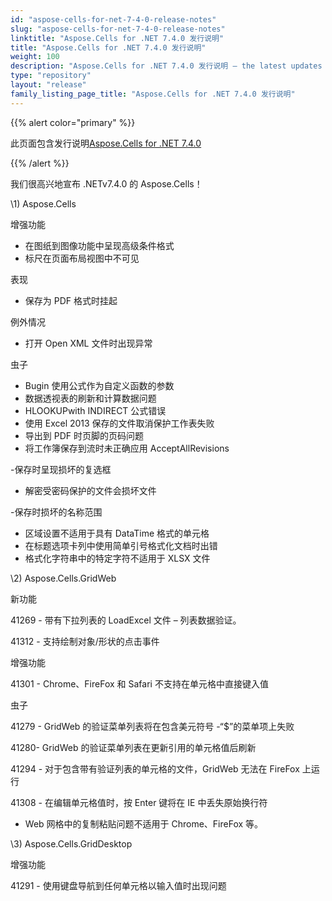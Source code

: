 ```yaml
---
id: "aspose-cells-for-net-7-4-0-release-notes"
slug: "aspose-cells-for-net-7-4-0-release-notes"
linktitle: "Aspose.Cells for .NET 7.4.0 发行说明"
title: "Aspose.Cells for .NET 7.4.0 发行说明"
weight: 100
description: "Aspose.Cells for .NET 7.4.0 发行说明 – the latest updates and fixes."
type: "repository"
layout: "release"
family_listing_page_title: "Aspose.Cells for .NET 7.4.0 发行说明"
---
```

{{% alert color="primary" %}} 

此页面包含发行说明[Aspose.Cells for .NET 7.4.0](https://releases.aspose.com/cells/net/new-releases/aspose.cells-for-.net-7.4.0/)

{{% /alert %}} 

我们很高兴地宣布 .NETv7.4.0 的 Aspose.Cells！



\1) Aspose.Cells 



增强功能

- 在图纸到图像功能中呈现高级条件格式
- 标尺在页面布局视图中不可见



表现

- 保存为 PDF 格式时挂起



例外情况

- 打开 Open XML 文件时出现异常



虫子

- Bugin 使用公式作为自定义函数的参数
- 数据透视表的刷新和计算数据问题
- HLOOKUPwith INDIRECT 公式错误
- 使用 Excel 2013 保存的文件取消保护工作表失败
- 导出到 PDF 时页脚的页码问题
- 将工作簿保存到流时未正确应用 AcceptAllRevisions

 -保存时呈现损坏的复选框

- 解密受密码保护的文件会损坏文件

-保存时损坏的名称范围

- 区域设置不适用于具有 DataTime 格式的单元格
- 在标题选项卡列中使用简单引号格式化文档时出错
- 格式化字符串中的特定字符不适用于 XLSX 文件



\2) Aspose.Cells.GridWeb



新功能

41269 - 带有下拉列表的 LoadExcel 文件 – 列表数据验证。

 41312 - 支持绘制对象/形状的点击事件



增强功能

41301 - Chrome、FireFox 和 Safari 不支持在单元格中直接键入值



虫子

41279 - GridWeb 的验证菜单列表将在包含美元符号 -“$”的菜单项上失败

41280- GridWeb 的验证菜单列表在更新引用的单元格值后刷新

41294 - 对于包含带有验证列表的单元格的文件，GridWeb 无法在 FireFox 上运行

41308 - 在编辑单元格值时，按 Enter 键将在 IE 中丢失原始换行符

- Web 网格中的复制粘贴问题不适用于 Chrome、FireFox 等。



\3) Aspose.Cells.GridDesktop



增强功能

 41291 - 使用键盘导航到任何单元格以输入值时出现问题


